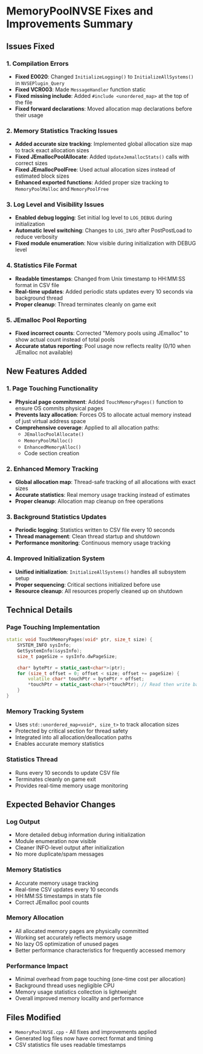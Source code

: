 # MemoryPoolNVSE Fixes and Improvements Summary

## Issues Fixed

### 1. Compilation Errors
- **Fixed E0020**: Changed `InitializeLogging()` to `InitializeAllSystems()` in `NVSEPlugin_Query`
- **Fixed VCR003**: Made `MessageHandler` function static
- **Fixed missing include**: Added `#include <unordered_map>` at the top of the file
- **Fixed forward declarations**: Moved allocation map declarations before their usage

### 2. Memory Statistics Tracking Issues
- **Added accurate size tracking**: Implemented global allocation size map to track exact allocation sizes
- **Fixed JEmallocPoolAllocate**: Added `UpdateJemallocStats()` calls with correct sizes
- **Fixed JEmallocPoolFree**: Used actual allocation sizes instead of estimated block sizes
- **Enhanced exported functions**: Added proper size tracking to `MemoryPoolMalloc` and `MemoryPoolFree`

### 3. Log Level and Visibility Issues
- **Enabled debug logging**: Set initial log level to `LOG_DEBUG` during initialization
- **Automatic level switching**: Changes to `LOG_INFO` after PostPostLoad to reduce verbosity
- **Fixed module enumeration**: Now visible during initialization with DEBUG level

### 4. Statistics File Format
- **Readable timestamps**: Changed from Unix timestamp to HH:MM:SS format in CSV file
- **Real-time updates**: Added periodic stats updates every 10 seconds via background thread
- **Proper cleanup**: Thread terminates cleanly on game exit

### 5. JEmalloc Pool Reporting
- **Fixed incorrect counts**: Corrected "Memory pools using JEmalloc" to show actual count instead of total pools
- **Accurate status reporting**: Pool usage now reflects reality (0/10 when JEmalloc not available)

## New Features Added

### 1. Page Touching Functionality
- **Physical page commitment**: Added `TouchMemoryPages()` function to ensure OS commits physical pages
- **Prevents lazy allocation**: Forces OS to allocate actual memory instead of just virtual address space
- **Comprehensive coverage**: Applied to all allocation paths:
  - `JEmallocPoolAllocate()`
  - `MemoryPoolMalloc()`
  - `EnhancedMemoryAlloc()`
  - Code section creation

### 2. Enhanced Memory Tracking
- **Global allocation map**: Thread-safe tracking of all allocations with exact sizes
- **Accurate statistics**: Real memory usage tracking instead of estimates
- **Proper cleanup**: Allocation map cleanup on free operations

### 3. Background Statistics Updates
- **Periodic logging**: Statistics written to CSV file every 10 seconds
- **Thread management**: Clean thread startup and shutdown
- **Performance monitoring**: Continuous memory usage tracking

### 4. Improved Initialization System
- **Unified initialization**: `InitializeAllSystems()` handles all subsystem setup
- **Proper sequencing**: Critical sections initialized before use
- **Resource cleanup**: All resources properly cleaned up on shutdown

## Technical Details

### Page Touching Implementation
```cpp
static void TouchMemoryPages(void* ptr, size_t size) {
    SYSTEM_INFO sysInfo;
    GetSystemInfo(&sysInfo);
    size_t pageSize = sysInfo.dwPageSize;
    
    char* bytePtr = static_cast<char*>(ptr);
    for (size_t offset = 0; offset < size; offset += pageSize) {
        volatile char* touchPtr = bytePtr + offset;
        *touchPtr = static_cast<char>(*touchPtr); // Read then write back
    }
}
```

### Memory Tracking System
- Uses `std::unordered_map<void*, size_t>` to track allocation sizes
- Protected by critical section for thread safety
- Integrated into all allocation/deallocation paths
- Enables accurate memory statistics

### Statistics Thread
- Runs every 10 seconds to update CSV file
- Terminates cleanly on game exit
- Provides real-time memory usage monitoring

## Expected Behavior Changes

### Log Output
- More detailed debug information during initialization
- Module enumeration now visible
- Cleaner INFO-level output after initialization
- No more duplicate/spam messages

### Memory Statistics
- Accurate memory usage tracking
- Real-time CSV updates every 10 seconds
- HH:MM:SS timestamps in stats file
- Correct JEmalloc pool counts

### Memory Allocation
- All allocated memory pages are physically committed
- Working set accurately reflects memory usage
- No lazy OS optimization of unused pages
- Better performance characteristics for frequently accessed memory

### Performance Impact
- Minimal overhead from page touching (one-time cost per allocation)
- Background thread uses negligible CPU
- Memory usage statistics collection is lightweight
- Overall improved memory locality and performance

## Files Modified
- `MemoryPoolNVSE.cpp` - All fixes and improvements applied
- Generated log files now have correct format and timing
- CSV statistics file uses readable timestamps